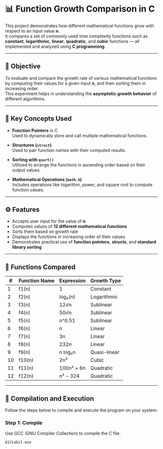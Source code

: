 # 📊 Function Growth Comparison in C

This project demonstrates how different mathematical functions grow with respect to an input value **n**.  
It compares a set of commonly used time complexity functions such as **constant**, **logarithmic**, **linear**, **quadratic**, and **cubic** functions — all implemented and analyzed using **C programming**.

---

## 🎯 Objective

To evaluate and compare the growth rate of various mathematical functions by computing their values for a given input **n**, and then sorting them in increasing order.  
This experiment helps in understanding the **asymptotic growth behavior** of different algorithms.

---

## 🧠 Key Concepts Used

- **Function Pointers** in C  
  Used to dynamically store and call multiple mathematical functions.  

- **Structures (`struct`)**  
  Used to pair function names with their computed results.  

- **Sorting with `qsort()`**  
  Utilized to arrange the functions in ascending order based on their output values.  

- **Mathematical Operations (`math.h`)**  
  Includes operations like logarithm, power, and square root to compute function values.  

---

## ⚙️ Features

- Accepts user input for the value of **n**  
- Computes values of **12 different mathematical functions**  
- Sorts them based on growth rate  
- Displays the functions in increasing order of their values  
- Demonstrates practical use of **function pointers**, **structs**, and **standard library sorting**

---

## 🧮 Functions Compared

| #  | Function Name     | Expression           | Growth Type     |
|----|-------------------|----------------------|-----------------|
| 1  | f1(n)             | 1                    | Constant        |
| 2  | f2(n)             | log₂(n)              | Logarithmic     |
| 3  | f3(n)             | 12√n                 | Sublinear       |
| 4  | f4(n)             | 50√n                 | Sublinear       |
| 5  | f5(n)             | n^0.51               | Sublinear       |
| 6  | f6(n)             | n                    | Linear          |
| 7  | f7(n)             | 3n                   | Linear          |
| 8  | f8(n)             | 232n                 | Linear          |
| 9  | f9(n)             | n log₂n              | Quasi-linear    |
| 10 | f10(n)            | 2n³                  | Cubic           |
| 11 | f11(n)            | 100n² + 6n           | Quadratic       |
| 12 | f12(n)            | n² − 324             | Quadratic       |

---

## 🧩 Compilation and Execution

Follow the steps below to compile and execute the program on your system:

### **Step 1: Compile**
Use GCC (GNU Compiler Collection) to compile the C file:
```bash
Q1(Lab1).exe


